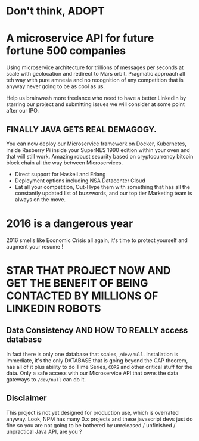 # Don't think, ADOPT 

# A microservice API for future fortune 500 companies

Using microservice architecture for trillions of messages per seconds at scale with geolocation and redirect to Mars orbit. Pragmatic approach all teh way with pure amnesia and no recognition of any competition that is anyway never going to be as cool as us. 

Help us brainwash more freelance who need to have a better LinkedIn by starring our project and submitting issues we will consider at some point after our IPO.

## FINALLY JAVA GETS REAL DEMAGOGY. 

You can now deploy our Microservice framework on Docker, Kubernetes, inside Rasberry Pi inside your SuperNES 1990 edition within your oven and that will still work. Amazing robust security based on cryptocurrency bitcoin block chain all the way between Microservices.

- Direct support for Haskell and Erlang
- Deployment options including NSA Datacenter Cloud
- Eat all your competition, Out-Hype them with something that has all the constantly updated list of buzzwords, and our top tier Marketing team is always on the move.

# 2016 is a dangerous year

2016 smells like Economic Crisis all again, it's time to protect yourself and augment your resume !

# STAR THAT PROJECT NOW AND GET THE BENEFIT OF BEING CONTACTED BY MILLIONS OF LINKEDIN ROBOTS

## Data Consistency AND HOW TO REALLY access database

In fact there is only one database that scales, `/dev/null`. Installation is immediate, it's the only DATABASE that is going beyond the CAP theorem, has all of it plus ability to do Time Series, `CQRS` and other critical stuff for the data. Only a safe access with our Microservice API that owns the data gateways to `/dev/null` can do it.

## Disclaimer

This project is not yet designed for production use, which is overrated anyway. Look, NPM has many 0.x projects and these javascript devs just do fine so you are not going to be bothered by unreleased / unfinished / unpractical Java API, are you ?
